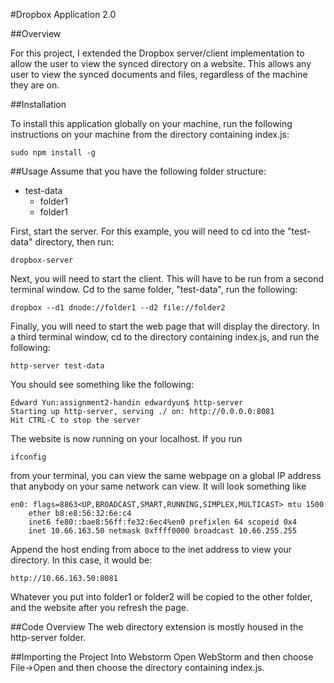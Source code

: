 #Dropbox Application 2.0

##Overview

For this project, I extended the Dropbox server/client implementation to allow the user to view the synced directory on a website. This allows any user to view the synced documents and files, regardless of the machine they are on. 

##Installation

To install this application globally on your machine, run the following instructions on your machine from the directory containing index.js:

```
sudo npm install -g
```

##Usage
Assume that you have the following folder structure:
* test-data
  * folder1
  * folder1

First, start the server. For this example, you will need to cd into the  "test-data" directory, then run:

```
dropbox-server
```

Next, you will need to start the client. This will have to be run from a second terminal window. Cd to the same folder, "test-data", run the following:

```
dropbox --d1 dnode://folder1 --d2 file://folder2
```

Finally, you will need to start the web page that will display the directory. In a third terminal window, cd to the directory containing index.js, and run the following:

```
http-server test-data
```

You should see something like the following:

```
Edward Yun:assignment2-handin edwardyun$ http-server
Starting up http-server, serving ./ on: http://0.0.0.0:8081
Hit CTRL-C to stop the server
```

The website is now running on your localhost. If you run
```
ifconfig
```
from your terminal, you can view the same webpage on a global IP address that anybody on your same network can view. It will look something like

```
en0: flags=8863<UP,BROADCAST,SMART,RUNNING,SIMPLEX,MULTICAST> mtu 1500
	ether b8:e8:56:32:6e:c4 
	inet6 fe80::bae8:56ff:fe32:6ec4%en0 prefixlen 64 scopeid 0x4 
	inet 10.66.163.50 netmask 0xffff0000 broadcast 10.66.255.255
```

Append the host ending from aboce to the inet address to view your directory. In this case, it would be:

```
http://10.66.163.50:8081
```

Whatever you put into folder1 or folder2 will be copied to the other folder, and the website after you refresh the page. 

##Code Overview
The web directory extension is mostly housed in the http-server folder. 

##Importing the Project Into Webstorm
Open WebStorm and then choose File->Open and then choose the directory containing index.js.

